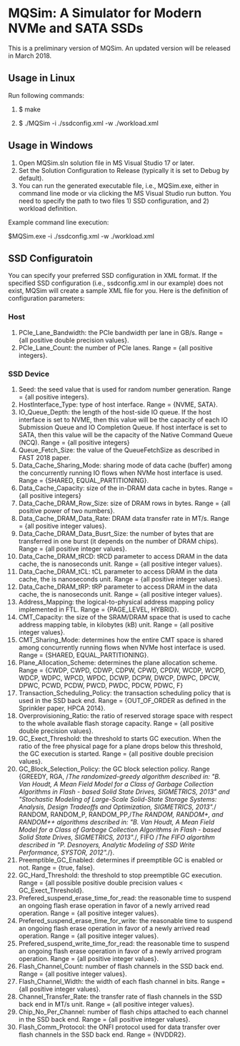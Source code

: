 # MQSim: A Simulator for Modern NVMe and SATA SSDs

This is a preliminary version of MQSim. An updated version will be released in March 2018.


## Usage in Linux
Run following commands:
	
1. $ make

2. $ ./MQSim -i ./ssdconfig.xml -w ./workload.xml


## Usage in Windows

1. Open MQSim.sln solution file in MS Visual Studio 17 or later.
2. Set the Solution Configuration to Release (typically it is set to Debug by default).
3. You can run the generated executable file, i.e., MQSim.exe, either in command line mode or via clicking the MS Visual Studio run button.
You need to specify the path to two files 1) SSD configuration, and 2) workload definition.

Example command line execution:

$MQSim.exe -i ./ssdconfig.xml -w ./workload.xml

## SSD Configuratoin

You can specify your preferred SSD configuration in XML format. If the specified SSD configuration (i.e., ssdconfig.xml in our example) does not exist, MQSim will create a sample XML file for you. Here is the definition of configuration parameters:

### Host
1. PCIe_Lane_Bandwidth: the PCIe bandwidth per lane in GB/s. Range = {all positive double precision values}.
2. PCIe_Lane_Count: the number of PCIe lanes. Range = {all positive integers}.

### SSD Device
1. Seed: the seed value that is used for random number generation. Range = {all positive integers}.
2. HostInterface_Type: type of host interface. Range = {NVME, SATA}.
3. IO_Queue_Depth: the length of the host-side IO queue. If the host interface is set to NVME, then this value will be the capacity of each IO Submission Queue and IO Completion Queue. If host interface is set to SATA, then this value will be the capacity of the Native Command Queue (NCQ). Range = {all positive integers}
4. Queue_Fetch_Size: the value of the QueueFetchSize as described in FAST 2018 paper.
5. Data_Cache_Sharing_Mode: sharing mode of data cache (buffer) among the concurrently running IO flows when NVMe host interface is used. Range = {SHARED, EQUAL_PARTITIONING}.
6. Data_Cache_Capacity: size of the in-DRAM data cache in bytes. Range = {all positive integers}
7. Data_Cache_DRAM_Row_Size: size of DRAM rows in bytes. Range = {all positive power of two numbers}.
8. Data_Cache_DRAM_Data_Rate: DRAM data transfer rate in MT/s. Range = {all positive integer values}.
9. Data_Cache_DRAM_Data_Busrt_Size: the number of bytes that are transferred in one burst (it depends on the number of DRAM chips). Range = {all positive integer values}.
10. Data_Cache_DRAM_tRCD: tRCD parameter to access DRAM in the data cache, the is nanoseconds unit. Range = {all positive integer values}.
10. Data_Cache_DRAM_tCL: tCL parameter to access DRAM in the data cache, the is nanoseconds unit. Range = {all positive integer values}.
10. Data_Cache_DRAM_tRP: tRP parameter to access DRAM in the data cache, the is nanoseconds unit. Range = {all positive integer values}.
11. Address_Mapping: the logical-to-physical address mapping policy implemented in FTL. Range = {PAGE_LEVEL, HYBRID}.
12. CMT_Capacity: the size of the SRAM/DRAM space that is used to cache address mapping table, in kilobytes (kB) unit. Range = {all positive integer values}.
13. CMT_Sharing_Mode: determines how the entire CMT space is shared among concurrently running flows when NVMe host interface is used. Range = {SHARED, EQUAL_PARTITIONING}.
14. Plane_Allocation_Scheme: determines the plane allocation scheme. Range = {CWDP, CWPD, CDWP, CDPW, CPWD, CPDW, WCDP, WCPD, WDCP, WDPC, WPCD, WPDC, DCWP, DCPW, DWCP, DWPC, DPCW, DPWC, PCWD, PCDW, PWCD, PWDC, PDCW, PDWC, F}
15. Transaction_Scheduling_Policy: the transaction scheduling policy that is used in the SSD back end. Range = {OUT_OF_ORDER as defined in the Sprinkler paper, HPCA 2014}.
16. Overprovisioning_Ratio: the ratio of reserved storage space with respect to the whole available flash storage capacity. Range = {all positive double precision values}.
17. GC_Exect_Threshold: the threshold to starts GC execution. When the ratio of the free physical page for a plane drops below this threshold, the GC execution is started. Range = {all positive double precision values}.
18. GC_Block_Selection_Policy: the GC block selection policy. Range {GREEDY, 	RGA, /*The randomized-greedy algorithm described in: "B. Van Houdt, A Mean Field Model for a Class of Garbage Collection Algorithms in Flash - based Solid State Drives, SIGMETRICS, 2013" and "Stochastic Modeling of Large-Scale Solid-State Storage Systems: Analysis, Design Tradeoffs and Optimization, SIGMETRICS, 2013".*/ RANDOM, RANDOM_P, RANDOM_PP,/*The RANDOM, RANDOM+, and RANDOM++ algorithms described in: "B. Van Houdt, A Mean Field Model  for a Class of Garbage Collection Algorithms in Flash - based Solid State Drives, SIGMETRICS, 2013".*/, FIFO /*The FIFO algortihm described in "P. Desnoyers, Analytic  Modeling  of  SSD Write Performance, SYSTOR, 2012".*/}.
19. Preemptible_GC_Enabled: determines if preemptible GC is enabled or not. Range = {true, false}.
20. GC_Hard_Threshold: the threshold to stop preemptible GC execution. Range = {all possible positive double precision values < GC_Exect_Threshold}.
21. Prefered_suspend_erase_time_for_read: the reasonable time to suspend an ongoing flash erase operation in favor of a newly arrived read operation. Range = {all positive integer values}.
22. Prefered_suspend_erase_time_for_write: the reasonable time to suspend an ongoing flash erase operation in favor of a newly arrived read operation. Range = {all positive integer values}.
23. Prefered_suspend_write_time_for_read: the reasonable time to suspend an ongoing flash erase operation in favor of a newly arrived program operation. Range = {all positive integer values}.
24. Flash_Channel_Count: number of flash channels in the SSD back end. Range = {all positive integer values}.
25. Flash_Channel_Width: the width of each flash channel in bits. Range = {all positive integer values}.
26. Channel_Transfer_Rate: the transfer rate of flash channels in the SSD back end in MT/s unit. Range = {all positive integer values}.
27. Chip_No_Per_Channel: number of flash chips attached to each channel in the SSD back end. Range = {all positive integer values}.
28. Flash_Comm_Protocol: the ONFI protocol used for data transfer over flash channels in the SSD back end. Range = {NVDDR2}.